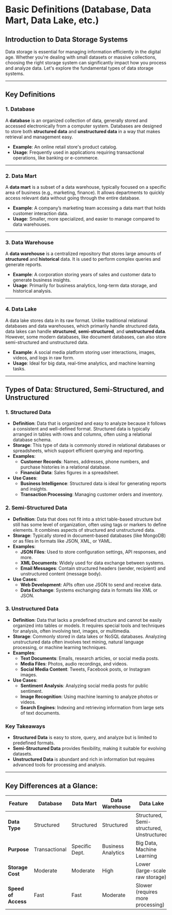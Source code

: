 # Basic Definitions (Database, Data Mart, Data Lake, etc.)


## Introduction to Data Storage Systems

Data storage is essential for managing information efficiently in the digital age. Whether you're dealing with small datasets or massive collections, choosing the right storage system can significantly impact how you process and analyze data. Let's explore the fundamental types of data storage systems.

---

## Key Definitions

### 1. **Database**
A **database** is an organized collection of data, generally stored and accessed electronically from a computer system. Databases are designed to store both **structured data** and **unstructured data** in a way that makes retrieval and management easy.

- **Example**: An online retail store's product catalog.
- **Usage**: Frequently used in applications requiring transactional operations, like banking or e-commerce.

---

### 2. **Data Mart**
A **data mart** is a subset of a data warehouse, typically focused on a specific area of business (e.g., marketing, finance). It allows departments to quickly access relevant data without going through the entire database.

- **Example**: A company’s marketing team accessing a data mart that holds customer interaction data.
- **Usage**: Smaller, more specialized, and easier to manage compared to data warehouses.

---

### 3. **Data Warehouse**
A **data warehouse** is a centralized repository that stores large amounts of **structured** and **historical** data. It is used to perform complex queries and generate reports.

- **Example**: A corporation storing years of sales and customer data to generate business insights.
- **Usage**: Primarily for business analytics, long-term data storage, and historical analysis.

---

### 4. **Data Lake**
A data lake stores data in its raw format. Unlike traditional relational databases and data warehouses, which primarily handle structured data, data lakes can handle **structured**, **semi-structured**, and **unstructured data**. However, some modern databases, like document databases, can also store semi-structured and unstructured data.

- **Example**: A social media platform storing user interactions, images, videos, and logs in raw form.
- **Usage**: Ideal for big data, real-time analytics, and machine learning tasks.

---

## Types of Data: Structured, Semi-Structured, and Unstructured

### 1. Structured Data
- **Definition**: Data that is organized and easy to analyze because it follows a consistent and well-defined format. Structured data is typically arranged in tables with rows and columns, often using a relational database schema.
- **Storage**: This type of data is commonly stored in relational databases or spreadsheets, which support efficient querying and reporting.
- **Examples**:
  - **Customer Records**: Names, addresses, phone numbers, and purchase histories in a relational database.
  - **Financial Data**: Sales figures in a spreadsheet.
- **Use Cases**:
  - **Business Intelligence**: Structured data is ideal for generating reports and insights.
  - **Transaction Processing**: Managing customer orders and inventory.

### 2. Semi-Structured Data
- **Definition**: Data that does not fit into a strict table-based structure but still has some level of organization, often using tags or markers to define elements. It combines aspects of structured and unstructured data.
- **Storage**: Typically stored in document-based databases (like MongoDB) or as files in formats like JSON, XML, or YAML.
- **Examples**:
  - **JSON Files**: Used to store configuration settings, API responses, and more.
  - **XML Documents**: Widely used for data exchange between systems.
  - **Email Messages**: Contain structured headers (sender, recipient) and unstructured content (message body).
- **Use Cases**:
  - **Web Development**: APIs often use JSON to send and receive data.
  - **Data Exchange**: Systems exchanging data in formats like XML or JSON.

### 3. Unstructured Data
- **Definition**: Data that lacks a predefined structure and cannot be easily organized into tables or models. It requires special tools and techniques for analysis, often involving text, images, or multimedia.
- **Storage**: Commonly stored in data lakes or NoSQL databases. Analyzing unstructured data often involves text mining, natural language processing, or machine learning techniques.
- **Examples**:
  - **Text Documents**: Emails, research articles, or social media posts.
  - **Media Files**: Photos, audio recordings, and videos.
  - **Social Media Content**: Tweets, Facebook posts, or Instagram images.
- **Use Cases**:
  - **Sentiment Analysis**: Analyzing social media posts for public sentiment.
  - **Image Recognition**: Using machine learning to analyze photos or videos.
  - **Search Engines**: Indexing and retrieving information from large sets of text documents.

### Key Takeaways
- **Structured Data** is easy to store, query, and analyze but is limited to predefined formats.
- **Semi-Structured Data** provides flexibility, making it suitable for evolving datasets.
- **Unstructured Data** is abundant and rich in information but requires advanced tools for processing and analysis.

---

## Key Differences at a Glance:

| Feature            | Database       | Data Mart       | Data Warehouse | Data Lake         |
|--------------------|----------------|-----------------|----------------|-------------------|
| **Data Type**       | Structured     | Structured      | Structured      | Structured, Semi-structured, Unstructured |
| **Purpose**         | Transactional  | Specific Dept.  | Business Analytics | Big Data, Machine Learning |
| **Storage Cost**    | Moderate       | Moderate        | High            | Lower (large-scale raw storage) |
| **Speed of Access** | Fast           | Fast            | Moderate        | Slower (requires more processing) |

